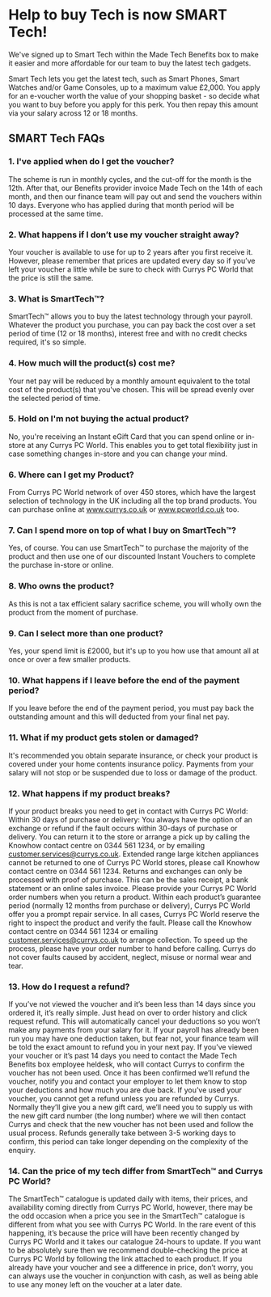 # Help to buy Tech is now SMART Tech!

We've signed up to Smart Tech within the Made Tech Benefits box to make it easier and more affordable for our team to buy the latest tech gadgets.

Smart Tech lets you get the latest tech, such as Smart Phones, Smart Watches and/or Game Consoles, up to a maximum value £2,000. You apply for an e-voucher worth the value of your shopping basket - so decide what you want to buy before you apply for this perk.
You then repay this amount via your salary across 12 or 18 months. 

## SMART Tech FAQs

### 1. I've applied when do I get the voucher?
The scheme is run in monthly cycles, and the cut-off for the month is the 12th. After that, our Benefits provider invoice Made Tech on the 14th of each month, and then our finance team will pay out and send the vouchers within 10 days. Everyone who has applied during that month period will be processed at the same time. 

### 2. What happens if I don’t use my voucher straight away?
Your voucher is available to use for up to 2 years after you first receive it. However, please remember that prices are updated every day so if you’ve left your voucher a little while be sure to check with Currys PC World that the price is still the same.

### 3. What is SmartTech™?
SmartTech™ allows you to buy the latest technology through your payroll. Whatever the product you purchase, you can pay back the cost over a set period of time (12 or 18 months), interest free and with no credit checks required, it's so simple.

### 4. How much will the product(s) cost me?
Your net pay will be reduced by a monthly amount equivalent to the total cost of the product(s) that you've chosen. This will be spread evenly over the selected period of time.

### 5. Hold on I'm not buying the actual product?
No, you're receiving an Instant eGift Card that you can spend online or in-store at any Currys PC World. This enables you to get total flexibility just in case something changes in-store and you can change your mind.

### 6. Where can I get my Product?
From Currys PC World network of over 450 stores, which have the largest selection of technology in the UK including all the top brand products. You can purchase online at www.currys.co.uk or www.pcworld.co.uk too.

### 7. Can I spend more on top of what I buy on SmartTech™?
Yes, of course. You can use SmartTech™ to purchase the majority of the product and then use one of our discounted Instant Vouchers to complete the purchase in-store or online.

### 8. Who owns the product?
As this is not a tax efficient salary sacrifice scheme, you will wholly own the product from the moment of purchase.

### 9. Can I select more than one product?
Yes, your spend limit is £2000, but it's up to you how use that amount all at once or over a few smaller products.

### 10. What happens if I leave before the end of the payment period?
If you leave before the end of the payment period, you must pay back the outstanding amount and this will deducted from your final net pay.

### 11. What if my product gets stolen or damaged?
It's recommended you obtain separate insurance, or check your product is covered under your home contents insurance policy. Payments from your salary will not stop or be suspended due to loss or damage of the product.

### 12. What happens if my product breaks?
If your product breaks you need to get in contact with Currys PC World:
Within 30 days of purchase or delivery: 
You always have the option of an exchange or refund if the fault occurs within 30-days of purchase or delivery. You can return it to the store or arrange a pick up by calling the Knowhow contact centre on 0344 561 1234, or by emailing customer.services@currys.co.uk. Extended range large kitchen appliances cannot be returned to one of Currys PC World stores, please call Knowhow contact centre on 0344 561 1234. Returns and exchanges can only be processed with proof of purchase. This can be the sales receipt, a bank statement or an online sales invoice. Please provide your Currys PC World order numbers when you return a product.
Within each product’s guarantee period (normally 12 months from purchase or delivery), Currys PC World offer you a prompt repair service. In all cases, Currys PC World reserve the right to inspect the product and verify the fault. Please call the Knowhow contact centre on 0344 561 1234 or emailing customer.services@currys.co.uk to arrange collection. To speed up the process, please have your order number to hand before calling.
Currys do not cover faults caused by accident, neglect, misuse or normal wear and tear.

### 13. How do I request a refund?
If you’ve not viewed the voucher and it’s been less than 14 days since you ordered it, it’s really simple. Just head on over to order history and click request refund. This will automatically cancel your deductions so you won’t make any payments from your salary for it. If your payroll has already been run you may have one deduction taken, but fear not, your finance team will be told the exact amount to refund you in your next pay.
If you’ve viewed your voucher or it’s past 14 days you need to contact the Made Tech Benefits box employee heldesk, who will contact Currys to confirm the voucher has not been used. Once it has been confirmed we’ll refund the voucher, notify you and contact your employer to let them know to stop your deductions and how much you are due back.
If you’ve used your voucher, you cannot get a refund unless you are refunded by Currys. Normally they’ll give you a new gift card, we’ll need you to supply us with the new gift card number (the long number) where we will then contact Currys and check that the new voucher has not been used and follow the usual process.
Refunds generally take between 3-5 working days to confirm, this period can take longer depending on the complexity of the enquiry.

### 14. Can the price of my tech differ from SmartTech™ and Currys PC World?
The SmartTech™ catalogue is updated daily with items, their prices, and availability coming directly from Currys PC World, however, there may be the odd occasion when a price you see in the SmartTech™ catalogue is different from what you see with Currys PC World. In the rare event of this happening, it’s because the price will have been recently changed by Currys PC World and it takes our catalogue 24-hours to update. If you want to be absolutely sure then we recommend double-checking the price at Currys PC World by following the link attached to each product. If you already have your voucher and see a difference in price, don’t worry, you can always use the voucher in conjunction with cash, as well as being able to use any money left on the voucher at a later date.
